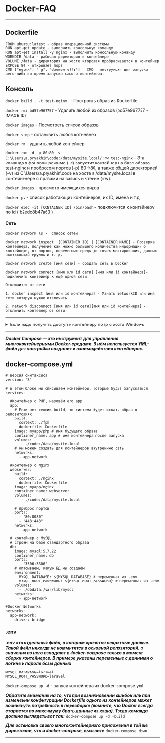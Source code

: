 # Docker-FAQ

---

## Dockerfile

```
FROM ubuntu:latest - образ операционной системы 
RUN apt-get update - выполнить консольную команду 
RUN apt-get install -y nginx - выполнить консольную команду 
WORKDIR /data - рабочая директория в контейнере
VOLUME /data - директория на хосте кторорая пробрасывается в контейнер
EXPOSE 80 - открывает порт
CMD ["nginx", "-g", "daemon off;"] - CMD — инструкция для запуска чего-либо во время запуска самого контейнера. 
```
## Консоль

`docker build . -t test-nginx ` - Построить образ из Dockerfile

`docker rmi bd57e967757` - Удалить любой из образов (bd57e967757 - IMAGE ID) 

`docker images` - Посмотреть список образов

`doсker stop` - остановить любой котнейнер

`docker rm` - удалить любой контейнер

`docker run -d -p 80:80 -v C:\Users\a.pryakhin\code:/data/mysite.local/:rw test-nginx` - Эта команда в фоновом режиме (-d) запустит контейнер на базе образа test-nginx и пробросом портов (-p) 80->80, а также общей директорией (-v) из C:\Users\a.pryakhin\code на хосте в /data/mysite.local в контейненере с правами на запись и чтение (:rw).

`docker images` - просмотр имеющихся видов

`docker ps` - список работающих контейнеров, их ID, имена и т.д

`docker exec -it [CONTAINER ID] /bin/bash` - подключится к контейнеру по id ( b2edc8b47a63 )

#### Сеть
```
docker network ls -  список сетей

docker network inspect  [CONTAINER ID] | [CONTAINER NAME] - Проверка контейнера, получение как можно большего количества информации о контейнере, от портов, переменных среды до точек монтирования, данных контрольной группы и т. д.

docker network create [имя сети] - создать сеть в Docker

docker network connect [имя или id сети] [имя или id контейнера]- подключить контейнер к ещё одной сети

Отключится от сети

1. docker inspect [имя или id контейнера] - Узнать NetworkID или имя сети которую нужно отключить

2. network disconnect [имя или id сети][имя или id контейнера] - отключить контейнер от сети
```

---
<details>
 <summary>Если надо получить доступ к контейнеру по ip c хоста Windows</summary>

 
 Если мы с хоста попробуем пропинговать IP контейнера в сети front, то есть выполнить в консоли ping 172.19.0.3, то мы нифига не увидим. Контейнер оказывается не доступен. Как сделать контейнер доступным по IP с хоста? Это на самом деле не тривиальная задача.

 Чтобы связать внутреннюю сеть докера и хост мы должны создать новый статический маршрут. Для начала посмотрим список уже созданных маршрутов. В этом нам поможет команда route. Выполняем на виндовом хосте:
 
```
 $ route print
 [...]
 ===========================================================================
 Постоянные маршруты:
   Сетевой адрес            Маска    Адрес шлюза      Метрика
         172.0.0.0        255.0.0.0        10.0.75.2       1
 ===========================================================================
 [...]
 ```
 Вывод довольно здоровый, я оставил только значимую часть, там еще сверху и снизу от вырезанного куска по экрану текста. У вас скорее всего блок «Постоянные маршруты» будет пустой. У меня он уже создан, и поэтому команда route print его показывает.

 Если у вас такого нет, то добавляем новый маршрут. Следующую команду нужно выполнять из под админа. То есть нужно запустить консоль с правами администратора и только потом выполнять
```
 $ route /P add 172.0.0.0 MASK 255.0.0.0 10.0.75.2
  ОК
```
 
 Статический маршрут во внутреннюю сеть докера создан. Но это еще не все. Во всех новых версиях докера виртуалка с линуксом запрещает доступ по IP контейнера. Ранее это было возможно, но на текущий момент по дефолту запрещено правилами iptables. Официального метода не существует, разработчики докера считают что это никому не нужно / очень сложно реализовать. Для понимания проблемы почитайте вот это в официальной документации, раздел «Container communication between hosts».

 Для фикса этого поведения нужно выполнить команду:

 `$ docker run --rm -it --privileged --network=none --pid=host justincormack/nsenter1 bin/sh -c "iptables -P FORWARD ACCEPT"`
 Вот. Теперь есть и статический маршрут до внутренней сети докера и правила на виртуалке разрешают такие подключения. Эта команда если вкратце изменяет правила iptables на виртуалке докера. Пробуем пропинговать контейнер по его IP из сети front, команда ping 172.19.0.3 теперь будет показывать корректный обмен пакетами.

 `docker run --rm -it --name container1 --net myNetwork nicolaka/netshoot /bin/bash` - Пример команды где --rm удаляет контейнер после выхода из него, --name задаёт имя контейнера (не путать с CONTAINER ID ), --net помещает контейнер в соответствующую сеть, nicolaka/netshoot репозиторий docker с сетевыми утилитами, /bin/bash это Shell оболочка для запуска, -it это сокращение от --interactive + --tty. Когда вы запускаете докер с помощью этой команды, вы попадаете прямо внутрь контейнера.
 
 </details>
 
 ---
 
***Docker Compose — это инструмент для управления многоконтейнерными Docker-средами. В нём используется YML-файл для настройки создания и взаимодействия контейнеров.***

## docker-compose.yml

```
# версия синтаксиса
version: '3'
 
# в этом блоке мы описываем контейнеры, которые будут запускаться
services:
 
  #Контейнер с PHP, назовём его app
  app:
    # Если нет секции build, то система будет искать образ в репозиториях
    build:
      context: ./fpm
      dockerfile: Dockerfile
    image: myapp/php # имя будущего образа
    container_name: app # имя контейнера после запуска
    volumes:
       - ./code:/data/mysite.local
    # мы можем создать для контейнеров внутреннюю сеть
    networks:
      - app-network
 
  #контейнер с Nginx
  webserver:
    build:
      context: ./nginx
      dockerfile: Dockerfile
    image: myapp/nginx
    container_name: webserver
    volumes:
       - ./code:/data/mysite.local

    # проброс портов
    ports:
      - "80:8080"
      - "443:443"
    networks:
      - app-network
 
  # контейнер с MySQL
  # строим на базе стандартного образа
  db:
    image: mysql:5.7.22
    container_name: db
    ports:
      - "3306:3306"
    # описываем, какую БД мы создаём
    environment:
      MYSQL_DATABASE: ${MYSQL_DATABASE} # переменная из .env
      MYSQL_ROOT_PASSWORD: ${MYSQL_ROOT_PASSWORD} # переменная из .env
    volumes:
      - ./dbdata:/var/lib/mysql  
    networks:
      - app-network
 
#Docker Networks
networks:
  app-network:
    driver: bridge
```

### .env

***.env это отдельный файл, в котором хранятся секретные данные. Такой файл никогда не коммитится в основной репозиторий, а значения из него попадают в docker-compose только в момент сборки контейнеров. В примере указаны переменные с данными о логине и пароле базы данных***

```
MYSQL_DATABASE=laravel
MYSQL_ROOT_PASSWORD=laravel
```

`docker-compose up -d` - запуск контейнера из docker-compose.yml

***Обратите внимание на то, что при возникновении ошибок или при изменении конфигурации Dockerfile одного из контейнеров может возникнуть потребность в пересборке (помните, что Docker всегда старается по максимуму брать данные из кэша). Тогда команда должна выглядеть вот так:*** `docker-compose up -d -build`

***Для остановки своего многоконтейнерного приложения в той же директории, что и docker-compose, вызовите*** `docker-compose down`


---

